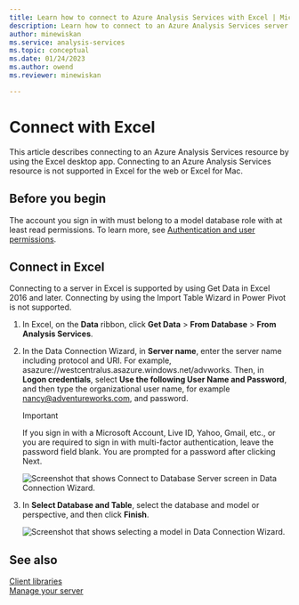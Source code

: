 ```yaml
---
title: Learn how to connect to Azure Analysis Services with Excel | Microsoft Docs
description: Learn how to connect to an Azure Analysis Services server by using Excel. Once connected, users can create PivotTables to explore data.
author: minewiskan
ms.service: analysis-services
ms.topic: conceptual
ms.date: 01/24/2023
ms.author: owend
ms.reviewer: minewiskan

---
```

# Connect with Excel

 This article describes connecting to an Azure Analysis Services resource by using the Excel desktop app. Connecting to an Azure Analysis Services resource is not supported in Excel for the web or Excel for Mac.

## Before you begin

The account you sign in with must belong to a model database role with at least read permissions. To learn more, see [Authentication and user permissions](analysis-services-manage-users.md). 

## Connect in Excel

Connecting to a server in Excel is supported by using Get Data in Excel 2016 and later. Connecting by using the Import Table Wizard in Power Pivot is not supported. 

1. In Excel, on the **Data** ribbon, click **Get Data** > **From Database** > **From Analysis Services**.

2. In the Data Connection Wizard, in **Server name**, enter the server name including protocol and URI. For example, asazure://westcentralus.asazure.windows.net/advworks. Then, in **Logon credentials**, select **Use the following User Name and Password**, and then type the organizational user name, for example nancy@adventureworks.com, and password.

    > [!IMPORTANT]
    > If you sign in with a Microsoft Account, Live ID, Yahoo, Gmail, etc., or you are required to sign in with multi-factor authentication, leave the password field blank. You are prompted for a password after clicking Next. 

    ![Screenshot that shows Connect to Database Server screen in Data Connection Wizard.](./media/analysis-services-connect-excel/aas-connect-excel-logon.png)

3. In **Select Database and Table**, select the database and model or perspective, and then click **Finish**.
   
    ![Screenshot that shows selecting a model in Data Connection Wizard.](./media/analysis-services-connect-excel/aas-connect-excel-select.png)


## See also

[Client libraries](/analysis-services/client-libraries?view=azure-analysis-services-current&preserve-view=true)   
[Manage your server](analysis-services-manage.md)
